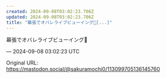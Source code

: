 ```yaml
---
created: 2024-09-08T03:02:23.706Z
updated: 2024-09-08T03:02:23.706Z
title: "幕張でオバレライブビューイング🌈[...]"
---
```


<p>幕張でオバレライブビューイング🌈</p>

&mdash; 2024-09-08 03:02:23 UTC

Original URL: https://mastodon.social/@sakuramochi0/113099705136145760
